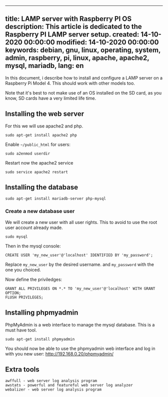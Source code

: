 -----
title: LAMP server with Raspberry PI OS
description: This article is dedicated to the Raspberry PI LAMP server setup.
created: 14-10-2020 00:00:00
modified: 14-10-2020 00:00:00
keywords: debian, gnu, linux, operating, system, admin, raspberry, pi, linux, apache, apache2, mysql, mariadb,
lang: en
-----

In this document, i describe how to install and configure a LAMP server on a Raspberry Pi Model 4. This should work with other models too.

Note that it's best to not make use of an OS installed on the SD card, as you know, SD cards have a very limited life time.

## Installing the web server

For this we will use apache2 and php.

    sudo apt-get install apache2 php
    
Enable `~/public_html` for users:
    
    sudo a2enmod userdir

Restart now the apache2 service

    sudo service apache2 restart

## Installing the database

    sudo apt-get install mariadb-server php-mysql

### Create a new database user

We will create a new user with all user rights. This to avoid to use the root user account already made.

    sudo mysql

Then in the mysql console:

    CREATE USER 'my_new_user'@'localhost' IDENTIFIED BY 'my_password';

Replace `my_new_user` by the desired username. and `my_password` with the one you choiced.

Now define the priviledges:

    GRANT ALL PRIVILEGES ON *.* TO 'my_new_user'@'localhost' WITH GRANT OPTION;
    FLUSH PRIVILEGES;

## Installing phpmyadmin

PhpMyAdmin is a web interface to manage the mysql database. This is a must have tool.

    sudo apt-get install phpmyadmin

You should now be able to use the phpmyadmin web interface and log in with you new user: http://192.168.0.20/phpmyadmin/

## Extra tools

    awffull - web server log analysis program
    awstats - powerful and featureful web server log analyzer
    webalizer - web server log analysis program

